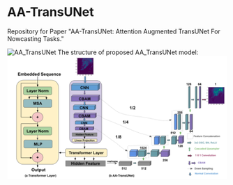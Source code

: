 # AA-TransUNet
Repository for Paper "AA-TransUNet: Attention Augmented TransUNet For Nowcasting Tasks."


![AA_TransUNet](https://user-images.githubusercontent.com/67627410/149968662-d3a732b3-b0b9-4285-84f4-a5e6995d7e8a.png)
The structure of proposed AA_TransUNet model: ![structure](https://github.com/YangYimin98/AA-TransUNet/blob/main/AA_TransUNet.png)

